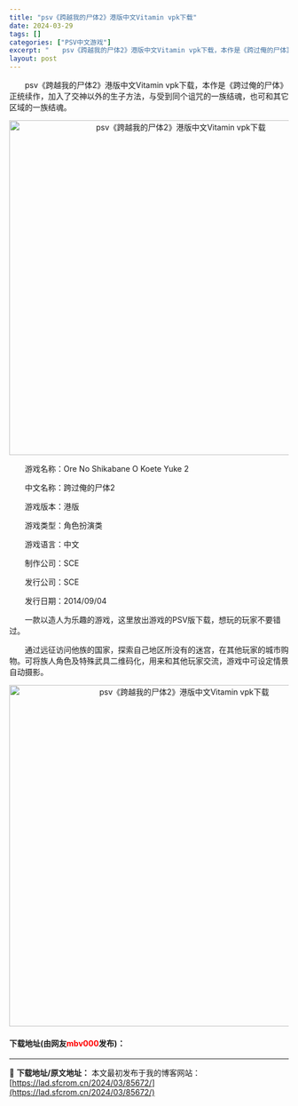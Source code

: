 ```yaml
---
title: "psv《跨越我的尸体2》港版中文Vitamin vpk下载"
date: 2024-03-29
tags: []
categories: ["PSV中文游戏"]
excerpt: "　　psv《跨越我的尸体2》港版中文Vitamin vpk下载，本作是《跨过俺的尸体》正统续作，加入了交神以外的生子方法，与受到同个诅咒的一族结魂，也可和其它区域的一族结魂。 　　游戏名称：Ore No Shikabane O Koete Yuke 2 　　中文名称：跨过俺的尸体2 　　游戏版本：港&hellip;"
layout: post
---
```


 <p>　　psv《跨越我的尸体2》港版中文Vitamin vpk下载，本作是《跨过俺的尸体》正统续作，加入了交神以外的生子方法，与受到同个诅咒的一族结魂，也可和其它区域的一族结魂。</p> <p align="center"><img align="" border="0" src="https://lad.sfcrom.cn/wp-content/uploads/2024/03/20240329_66067015a1587.png" width="603" alt="psv《跨越我的尸体2》港版中文Vitamin vpk下载" /></p> <p>　　游戏名称：Ore No Shikabane O Koete Yuke 2</p> <p>　　中文名称：跨过俺的尸体2</p> <p>　　游戏版本：港版</p> <p>　　游戏类型：角色扮演类</p> <p>　　游戏语言：中文</p> <p>　　制作公司：SCE</p> <p>　　发行公司：SCE</p> <p>　　发行日期：2014/09/04</p> <p>　　一款以造人为乐趣的游戏，这里放出游戏的PSV版下载，想玩的玩家不要错过。</p> <p>　　通过远征访问他族的国家，探索自己地区所没有的迷宫，在其他玩家的城市购物。可将族人角色及特殊武具二维码化，用来和其他玩家交流，游戏中可设定情景自动摄影。</p> <p align="center"><img align="" border="0" src="https://lad.sfcrom.cn/wp-content/uploads/2024/03/20240329_6606701b0116b.png" width="615" alt="psv《跨越我的尸体2》港版中文Vitamin vpk下载" /></p> <p><h4>下载地址(由网友<font color="red">mbv000</font>发布)：</h4></p> 

---
📖 **下载地址/原文地址：** 本文最初发布于我的博客网站：[https://lad.sfcrom.cn/2024/03/85672/](https://lad.sfcrom.cn/2024/03/85672/)
